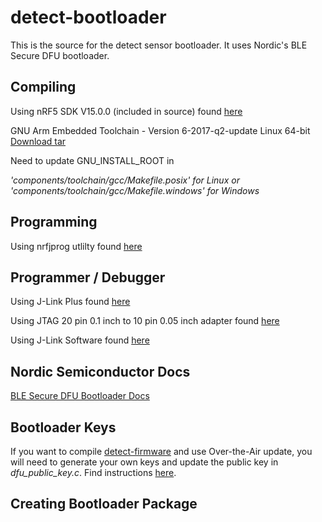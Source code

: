 # detect-bootloader
This is the source for the detect sensor bootloader. It uses Nordic's BLE Secure DFU bootloader.

## Compiling
Using nRF5 SDK V15.0.0 (included in source) found [here](http://linkhttps://developer.nordicsemi.com/nRF5_SDK/nRF5_SDK_v15.x.x/)

GNU Arm Embedded Toolchain - Version 6-2017-q2-update Linux 64-bit
[Download tar](https://developer.arm.com/open-source/gnu-toolchain/gnu-rm/downloads)

Need to update GNU_INSTALL_ROOT in 

*'components/toolchain/gcc/Makefile.posix' for Linux 
or  
'components/toolchain/gcc/Makefile.windows' for Windows*

## Programming
Using nrfjprog utlilty found [here](http://linkhttps://www.nordicsemi.com/eng/Products/nRF52840)

## Programmer / Debugger
Using J-Link Plus found [here](http://linkhttps://www.segger.com/products/debug-probes/j-link/models/j-link-plus/)

Using JTAG 20 pin 0.1 inch to 10 pin 0.05 inch adapter found [here](https://www.olimex.com/Products/ARM/JTAG/ARM-JTAG-20-10/)  

Using J-Link Software found [here](http://linkhttps://www.segger.com/downloads/jlink/#J-LinkSoftwareAndDocumentationPack)

## Nordic Semiconductor Docs

[BLE Secure DFU Bootloader Docs](http://infocenter.nordicsemi.com/index.jsp?topic=%2Fcom.nordic.infocenter.sdk5.v15.0.0%2Fgetting_started_installing.html)

## Bootloader Keys

If you want to compile [detect-firmware](http://linkhttps://github.com/detectlabs/detect-firmware) and use Over-the-Air update, you will need to generate your own keys and update the public key in *dfu_public_key.c*. Find instructions [here](http://linkhttp://infocenter.nordicsemi.com/index.jsp?topic=%2Fcom.nordic.infocenter.sdk5.v15.0.0%2Flib_bootloader_dfu_keys.html).

## Creating Bootloader Package
